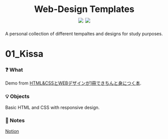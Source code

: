 <div align="center">

<h1> Web-Design Templates<br>
<img src="https://img.shields.io/badge/made%20with-LOVE-red?style=plastic">
<img src="https://img.shields.io/badge/license-MIT-blue?style=plastic">
</h1>
</div>



A personal collection of different tempaltes and designs for study purposes.

# 01_Kissa

### ❓ What

Demo from [HTML&CSSとWEBデザインが1冊できちんと身につく本](https://www.amazon.co.jp/HTML-CSS%E3%81%A8Web%E3%83%87%E3%82%B6%E3%82%A4%E3%83%B3%E3%81%8C-1%E5%86%8A%E3%81%A7%E3%81%8D%E3%81%A1%E3%82%93%E3%81%A8%E8%BA%AB%E3%81%AB%E3%81%A4%E3%81%8F%E6%9C%AC-%E6%9C%8D%E9%83%A8-%E9%9B%84%E6%A8%B9/dp/4774190640).

### 💡 Objects

Basic HTML and CSS with responsive design.

### 📓 Notes

[Notion](https://adrian-tam.notion.site/HTML-CSS-WEB-1-def1de6771aa45efac2d2585270cd0cc)
